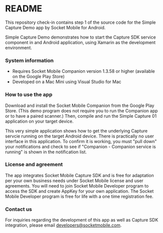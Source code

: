 
# README #


This repository check-in contains step 1 of the source code for the Simple Capture Demo app by Socket Mobile for Android. 

Simple Capture Demo demonstrates how to start the Capture SDK service component in and Android application, using Xamarin as the development environment. 


### System information ###

* Requires Socket Mobile Companion version 1.3.58 or higher (available on the Google Play Store) 
* Developed on a Mac Mini using Visual Studio for Mac


### How to use the app ###

Download and install the Socket Mobile Companion from the Google Play Store. (This demo program does not require you to run the Companion app or to have a paired scanner.) Then, compile and run the Simple Capture 01 application on your target device.

This very simple application shows how to get the underlying Capture servcie running on the target Android device. There is practically no user interface in this application. To confirm it is working, you must "pull down" your notifications and check to see if "Companion - Companion service is running" is shown in the notification list.


### License and agreement ###

The app integrates Socket Mobile Capture SDK and is free for adaptation per your own business needs under Socket Mobile license and user agreements. You will need to join Socket Mobile Developer program to access the SDK and create AppKey for your own application. The Socket Mobile Developer program is free for life with a one time registration fee. 


### Contact us ###

For inquiries regarding the development of this app as well as Capture SDK integration, please email developers@socketmobile.com. 
